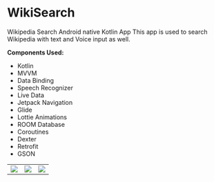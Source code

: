 # WikiSearch

Wikipedia Search Android native Kotlin App
This app is used to search Wikipedia with text and Voice input as well.

 **Components Used:**   
 - Kotlin   
 - MVVM   
 - Data Binding   
 - Speech Recognizer  
 - Live Data   
 - Jetpack Navigation    
 - Glide   
 - Lottie Animations   
 - ROOM Database   
 - Coroutines   
 - Dexter    
 - Retrofit    
 - GSON
 
 <table style="width:100%">
  <tr>
    <td><img src="https://github.com/MayankChowdhary/WikiSearch/blob/main/screenshots/Screenshot1.jpg" >
</td>
    <td><img src="https://github.com/MayankChowdhary/WikiSearch/blob/main/screenshots/Screenshot2.jpg" >
</td>
    <td><img src="https://github.com/MayankChowdhary/WikiSearch/blob/main/screenshots/Screenshot3.jpg" >
</td>
</tr>
</table>

  
